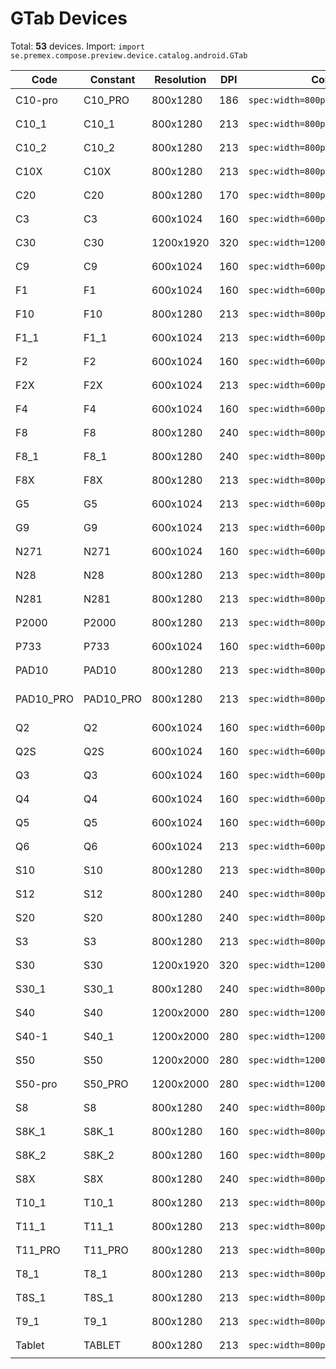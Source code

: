 # GTab Devices

Total: **53** devices. Import: `import se.premex.compose.preview.device.catalog.android.GTab`

| Code | Constant | Resolution | DPI | Compose Spec | Preview Usage |
|------|----------|------------|-----|-------------|---------------|
| C10-pro | C10_PRO | 800x1280 | 186 | `spec:width=800px,height=1280px,dpi=186` | `@Preview(device = GTab.C10_PRO)` |
| C10_1 | C10_1 | 800x1280 | 213 | `spec:width=800px,height=1280px,dpi=213` | `@Preview(device = GTab.C10_1)` |
| C10_2 | C10_2 | 800x1280 | 213 | `spec:width=800px,height=1280px,dpi=213` | `@Preview(device = GTab.C10_2)` |
| C10X | C10X | 800x1280 | 213 | `spec:width=800px,height=1280px,dpi=213` | `@Preview(device = GTab.C10X)` |
| C20 | C20 | 800x1280 | 170 | `spec:width=800px,height=1280px,dpi=170` | `@Preview(device = GTab.C20)` |
| C3 | C3 | 600x1024 | 160 | `spec:width=600px,height=1024px,dpi=160` | `@Preview(device = GTab.C3)` |
| C30 | C30 | 1200x1920 | 320 | `spec:width=1200px,height=1920px,dpi=320` | `@Preview(device = GTab.C30)` |
| C9 | C9 | 600x1024 | 160 | `spec:width=600px,height=1024px,dpi=160` | `@Preview(device = GTab.C9)` |
| F1 | F1 | 600x1024 | 160 | `spec:width=600px,height=1024px,dpi=160` | `@Preview(device = GTab.F1)` |
| F10 | F10 | 800x1280 | 213 | `spec:width=800px,height=1280px,dpi=213` | `@Preview(device = GTab.F10)` |
| F1_1 | F1_1 | 600x1024 | 213 | `spec:width=600px,height=1024px,dpi=213` | `@Preview(device = GTab.F1_1)` |
| F2 | F2 | 600x1024 | 160 | `spec:width=600px,height=1024px,dpi=160` | `@Preview(device = GTab.F2)` |
| F2X | F2X | 600x1024 | 213 | `spec:width=600px,height=1024px,dpi=213` | `@Preview(device = GTab.F2X)` |
| F4 | F4 | 600x1024 | 160 | `spec:width=600px,height=1024px,dpi=160` | `@Preview(device = GTab.F4)` |
| F8 | F8 | 800x1280 | 240 | `spec:width=800px,height=1280px,dpi=240` | `@Preview(device = GTab.F8)` |
| F8_1 | F8_1 | 800x1280 | 240 | `spec:width=800px,height=1280px,dpi=240` | `@Preview(device = GTab.F8_1)` |
| F8X | F8X | 800x1280 | 213 | `spec:width=800px,height=1280px,dpi=213` | `@Preview(device = GTab.F8X)` |
| G5 | G5 | 600x1024 | 213 | `spec:width=600px,height=1024px,dpi=213` | `@Preview(device = GTab.G5)` |
| G9 | G9 | 600x1024 | 213 | `spec:width=600px,height=1024px,dpi=213` | `@Preview(device = GTab.G9)` |
| N271 | N271 | 600x1024 | 160 | `spec:width=600px,height=1024px,dpi=160` | `@Preview(device = GTab.N271)` |
| N28 | N28 | 800x1280 | 213 | `spec:width=800px,height=1280px,dpi=213` | `@Preview(device = GTab.N28)` |
| N281 | N281 | 800x1280 | 213 | `spec:width=800px,height=1280px,dpi=213` | `@Preview(device = GTab.N281)` |
| P2000 | P2000 | 800x1280 | 213 | `spec:width=800px,height=1280px,dpi=213` | `@Preview(device = GTab.P2000)` |
| P733 | P733 | 600x1024 | 160 | `spec:width=600px,height=1024px,dpi=160` | `@Preview(device = GTab.P733)` |
| PAD10 | PAD10 | 800x1280 | 213 | `spec:width=800px,height=1280px,dpi=213` | `@Preview(device = GTab.PAD10)` |
| PAD10_PRO | PAD10_PRO | 800x1280 | 213 | `spec:width=800px,height=1280px,dpi=213` | `@Preview(device = GTab.PAD10_PRO)` |
| Q2 | Q2 | 600x1024 | 160 | `spec:width=600px,height=1024px,dpi=160` | `@Preview(device = GTab.Q2)` |
| Q2S | Q2S | 600x1024 | 160 | `spec:width=600px,height=1024px,dpi=160` | `@Preview(device = GTab.Q2S)` |
| Q3 | Q3 | 600x1024 | 160 | `spec:width=600px,height=1024px,dpi=160` | `@Preview(device = GTab.Q3)` |
| Q4 | Q4 | 600x1024 | 160 | `spec:width=600px,height=1024px,dpi=160` | `@Preview(device = GTab.Q4)` |
| Q5 | Q5 | 600x1024 | 160 | `spec:width=600px,height=1024px,dpi=160` | `@Preview(device = GTab.Q5)` |
| Q6 | Q6 | 600x1024 | 213 | `spec:width=600px,height=1024px,dpi=213` | `@Preview(device = GTab.Q6)` |
| S10 | S10 | 800x1280 | 213 | `spec:width=800px,height=1280px,dpi=213` | `@Preview(device = GTab.S10)` |
| S12 | S12 | 800x1280 | 240 | `spec:width=800px,height=1280px,dpi=240` | `@Preview(device = GTab.S12)` |
| S20 | S20 | 800x1280 | 240 | `spec:width=800px,height=1280px,dpi=240` | `@Preview(device = GTab.S20)` |
| S3 | S3 | 800x1280 | 213 | `spec:width=800px,height=1280px,dpi=213` | `@Preview(device = GTab.S3)` |
| S30 | S30 | 1200x1920 | 320 | `spec:width=1200px,height=1920px,dpi=320` | `@Preview(device = GTab.S30)` |
| S30_1 | S30_1 | 800x1280 | 240 | `spec:width=800px,height=1280px,dpi=240` | `@Preview(device = GTab.S30_1)` |
| S40 | S40 | 1200x2000 | 280 | `spec:width=1200px,height=2000px,dpi=280` | `@Preview(device = GTab.S40)` |
| S40-1 | S40_1 | 1200x2000 | 280 | `spec:width=1200px,height=2000px,dpi=280` | `@Preview(device = GTab.S40_1)` |
| S50 | S50 | 1200x2000 | 280 | `spec:width=1200px,height=2000px,dpi=280` | `@Preview(device = GTab.S50)` |
| S50-pro | S50_PRO | 1200x2000 | 280 | `spec:width=1200px,height=2000px,dpi=280` | `@Preview(device = GTab.S50_PRO)` |
| S8 | S8 | 800x1280 | 240 | `spec:width=800px,height=1280px,dpi=240` | `@Preview(device = GTab.S8)` |
| S8K_1 | S8K_1 | 800x1280 | 160 | `spec:width=800px,height=1280px,dpi=160` | `@Preview(device = GTab.S8K_1)` |
| S8K_2 | S8K_2 | 800x1280 | 160 | `spec:width=800px,height=1280px,dpi=160` | `@Preview(device = GTab.S8K_2)` |
| S8X | S8X | 800x1280 | 240 | `spec:width=800px,height=1280px,dpi=240` | `@Preview(device = GTab.S8X)` |
| T10_1 | T10_1 | 800x1280 | 213 | `spec:width=800px,height=1280px,dpi=213` | `@Preview(device = GTab.T10_1)` |
| T11_1 | T11_1 | 800x1280 | 213 | `spec:width=800px,height=1280px,dpi=213` | `@Preview(device = GTab.T11_1)` |
| T11_PRO | T11_PRO | 800x1280 | 213 | `spec:width=800px,height=1280px,dpi=213` | `@Preview(device = GTab.T11_PRO)` |
| T8_1 | T8_1 | 800x1280 | 213 | `spec:width=800px,height=1280px,dpi=213` | `@Preview(device = GTab.T8_1)` |
| T8S_1 | T8S_1 | 800x1280 | 213 | `spec:width=800px,height=1280px,dpi=213` | `@Preview(device = GTab.T8S_1)` |
| T9_1 | T9_1 | 800x1280 | 213 | `spec:width=800px,height=1280px,dpi=213` | `@Preview(device = GTab.T9_1)` |
| Tablet | TABLET | 800x1280 | 213 | `spec:width=800px,height=1280px,dpi=213` | `@Preview(device = GTab.TABLET)` |

<!-- Generated automatically. Do not edit manually. -->
